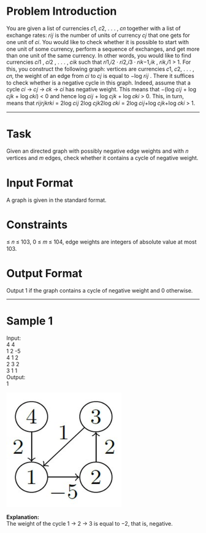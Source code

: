 # Problem Introduction
You are given a list of currencies 𝑐1, 𝑐2, . . . , 𝑐𝑛 together with a list of exchange
rates: 𝑟𝑖𝑗 is the number of units of currency 𝑐𝑗 that one gets for one unit
of 𝑐𝑖. You would like to check whether it is possible to start with one unit
of some currency, perform a sequence of exchanges, and get more than one
unit of the same currency. In other words, you would like to find currencies
𝑐𝑖1 , 𝑐𝑖2 , . . . , 𝑐𝑖𝑘 such that 𝑟𝑖1,𝑖2 · 𝑟𝑖2,𝑖3 · 𝑟𝑖𝑘−1,𝑖𝑘 , 𝑟𝑖𝑘,𝑖1 > 1. For this, you construct
the following graph: vertices are currencies 𝑐1, 𝑐2, . . . , 𝑐𝑛, the weight of
an edge from 𝑐𝑖 to 𝑐𝑗 is equal to −log 𝑟𝑖𝑗 . There it suffices to check whether is
a negative cycle in this graph. Indeed, assume that a cycle 𝑐𝑖 → 𝑐𝑗 → 𝑐𝑘 → 𝑐𝑖
has negative weight. This means that −(log 𝑐𝑖𝑗 + log 𝑐𝑗𝑘 + log 𝑐𝑘𝑖) < 0 and
hence log 𝑐𝑖𝑗 + log 𝑐𝑗𝑘 + log 𝑐𝑘𝑖 > 0. This, in turn, means that
𝑟𝑖𝑗𝑟𝑗𝑘𝑟𝑘𝑖 = 2log 𝑐𝑖𝑗 2log 𝑐𝑗𝑘2log 𝑐𝑘𝑖 = 2log 𝑐𝑖𝑗+log 𝑐𝑗𝑘+log 𝑐𝑘𝑖 > 1.
<hr>

# Task
Given an directed graph with possibly negative edge weights and with 𝑛 vertices and 𝑚 edges, check
whether it contains a cycle of negative weight.

# Input Format
A graph is given in the standard format.

# Constraints
≤ 𝑛 ≤ 103, 0 ≤ 𝑚 ≤ 104, edge weights are integers of absolute value at most 103.

# Output Format
Output 1 if the graph contains a cycle of negative weight and 0 otherwise.
<hr>

# Sample 1
  Input:<br>
  4 4<br>
  1 2 -5<br>
  4 1 2<br>
  2 3 2<br>
  3 1 1<br>
  Output:<br>
  1<br>
  
<img src="example1.jpg" width="300" height="300">
 
<strong>Explanation:</strong><br>
The weight of the cycle 1 → 2 → 3 is equal to −2, that is, negative.
